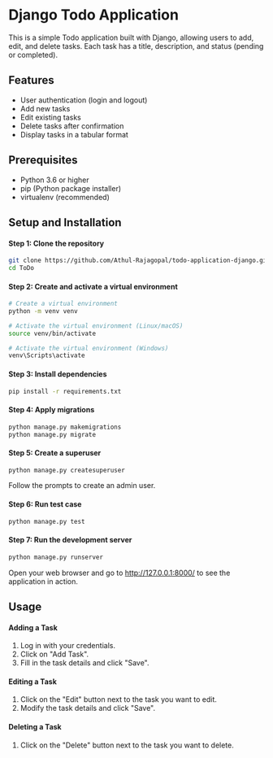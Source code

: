 # Django Todo Application

This is a simple Todo application built with Django, allowing users to add, edit, and delete tasks. Each task has a title, description, and status (pending or completed).

## Features
- User authentication (login and logout)
- Add new tasks
- Edit existing tasks
- Delete tasks after confirmation
- Display tasks in a tabular format

## Prerequisites

- Python 3.6 or higher
- pip (Python package installer)
- virtualenv (recommended)

## Setup and Installation

#### Step 1: Clone the repository

``` bash
git clone https://github.com/Athul-Rajagopal/todo-application-django.git
cd ToDo
```
#### Step 2: Create and activate a virtual environment

``` bash
# Create a virtual environment
python -m venv venv

# Activate the virtual environment (Linux/macOS)
source venv/bin/activate

# Activate the virtual environment (Windows)
venv\Scripts\activate
```

#### Step 3: Install dependencies

``` bash
pip install -r requirements.txt
```

#### Step 4: Apply migrations

``` bash
python manage.py makemigrations
python manage.py migrate
```

#### Step 5: Create a superuser

``` bash
python manage.py createsuperuser
```
Follow the prompts to create an admin user.

#### Step 6: Run test case

``` bash
python manage.py test
````

#### Step 7: Run the development server

``` bash
python manage.py runserver
```

Open your web browser and go to http://127.0.0.1:8000/ to see the application in action.

## Usage

#### Adding a Task
1. Log in with your credentials.
2. Click on "Add Task".
3. Fill in the task details and click "Save".

#### Editing a Task
1. Click on the "Edit" button next to the task you want to edit.
2. Modify the task details and click "Save".

#### Deleting a Task
1. Click on the "Delete" button next to the task you want to delete.
